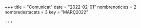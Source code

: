 +++
title             = "Comunicat"
date	 	  	  = "2022-02-01"
nombrenoticies    = 2
nombredestacats   = 3
key 		  	  = "MARÇ2022"

+++
